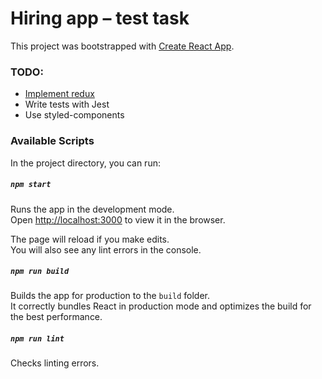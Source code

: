 # Hiring app – test task

This project was bootstrapped with [Create React App](https://github.com/facebook/create-react-app).

### TODO:
- [Implement redux](https://github.com/ishehov/hr-test-app/tree/redux)
- Write tests with Jest
- Use styled-components

### Available Scripts

In the project directory, you can run:

##### `npm start`

Runs the app in the development mode.<br>
Open [http://localhost:3000](http://localhost:3000) to view it in the browser.

The page will reload if you make edits.<br>
You will also see any lint errors in the console.

##### `npm run build`

Builds the app for production to the `build` folder.<br>
It correctly bundles React in production mode and optimizes the build for the best performance.
##### `npm run lint`

Checks linting errors.
